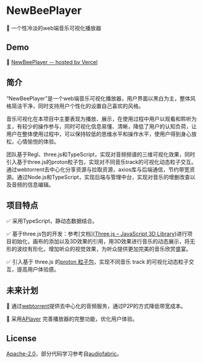 # NewBeePlayer

🤟 一个性冷淡的web端音乐可视化播放器

## Demo

💖 [NewBeePlayer -- hosted by Vercel](https://new-bee-player.vercel.app/)

## 简介

“NewBeePlayer”是一个web端音乐可视化播放器，用户界面以黑白为主，整体风格简洁干净，同时支持用户个性化的设置自己喜欢的风格。

音乐可视化在本项目中主要表现为播放、展示，在使用过程中用户以观看和聆听为主，有较少的操作参与，同时可视化信息易懂、清晰，降低了用户的认知负荷，让用户在整体使用过程中，可以保持较低的思维水平和操作水平，使用户得到身心放松，心情愉悦的体验。

团队基于Regl、three.js和TypeScript，实现对音频频谱的三维可视化效果，同时引入基于three.js的proton粒子包，实现对不同音乐track的可视化动态粒子交互。 
通过webtorrent去中心化分享资源与拉取资源，axios库与后端通信，节约带宽资源。通过Node.js和TypeScript，实现后端与管理中台，实现对音乐的增删改查以及音频的信息编辑。

## 项目特点

✅ 采用TypeScript，静动态数据结合。

✅ 基于three.js包的开发：参考[文档]([Three.js – JavaScript 3D Library](https://threejs.org/))进行项目初始化，画布的添加以及3D效果的引用，用3D效果进行音乐的动态展示，将无形的波纹有形化，增加听众的视觉效果，为听众提供更加完美的音乐欣赏盛宴。

✅ 引入基于 three.js 的[proton 粒子包](https://drawcall.github.io/Proton/)，实现不同音乐 track 的可视化动态粒子交互，提高用户体验感。

## 未来计划

💭 通过[webtorrent](https://github.com/webtorrent/webtorrent)提供去中心化的音频服务，通过P2P的方式降低带宽成本。

💭 采用[APlayer](https://github.com/MoePlayer/APlayer) 完善播放器的完整功能，优化用户体验。

## License

[Apache-2.0](https://github.com/FrontendNewbies/NewBeePlayer/blob/main/LICENSE)，部分代码学习参考自[audiofabric](https://github.com/rolyatmax/audiofabric)。
